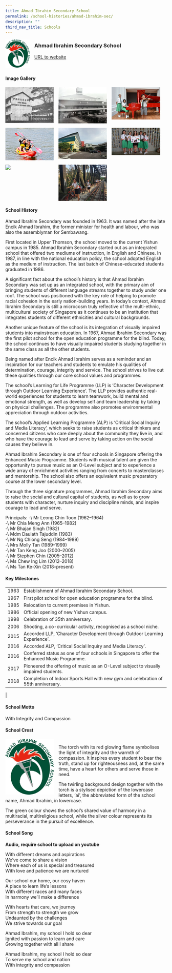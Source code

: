 ```yaml
---
title: Ahmad Ibrahim Secondary School
permalink: /school-histories/ahmad-ibrahim-sec/
description: ""
third_nav_title: Schools
---
```

<img src="/images/ahmadibrahimsec1.jpg" style="width:15%;margin-right:15px;" align = "left">

### **Ahmad Ibrahim Secondary School**
[URL to website](https://ahmadibrahimsec.moe.edu.sg/)

<br clear="left">

#### **Image Gallery**

<p><a href="https://staging.d1yxymztqoj7qn.amplifyapp.com/images/ahmadibrahimsec2.jpg">  
<img src="/images/ahmadibrahimsec2.jpg" style="width:30%;margin-right:15px;" align = "left">
</a></p>

<p><a href="https://staging.d1yxymztqoj7qn.amplifyapp.com/images/ahmadibrahimsec3.jpg">  
<img src="/images/ahmadibrahimsec3.jpg" style="width:30%;margin-right:15px;" align = "left">
</a></p>

<p><a href="https://staging.d1yxymztqoj7qn.amplifyapp.com/images/ahmadibrahimsec4.jpg">  
<img src="/images/ahmadibrahimsec4.jpg" style="width:30%;margin-right:15px;" align = "left">
</a></p>

<br clear="left">

<p><a href="https://staging.d1yxymztqoj7qn.amplifyapp.com/images/ahmadibrahimsec5.jpg">  
<img src="/images/ahmadibrahimsec5.jpg" style="width:30%;margin-right:15px;" align = "left">
</a></p>

<p><a href="https://staging.d1yxymztqoj7qn.amplifyapp.com/images/ahmadibrahimsec6.jpg">  
<img src="/images/ahmadibrahimsec6.jpg" style="width:30%;margin-right:15px;" align = "left">
</a></p>

<p><a href="https://staging.d1yxymztqoj7qn.amplifyapp.com/images/ahmadibrahimsec7.jpg">  
<img src="/images/ahmadibrahimsec7.jpg" style="width:30%;margin-right:15px;" align = "left">
</a></p>

<br clear="left">

<p><a href="https://staging.d1yxymztqoj7qn.amplifyapp.com/images/ahmadibrahimsec8.jpg">  
<img src="/images/ahmadibrahimsec8.jpg" style="width:30%;margin-right:15px;" align = "left">
</a></p>

<p><a href="https://staging.d1yxymztqoj7qn.amplifyapp.com/images/ahmadibrahimsec9.jpg">  
<img src="/images/ahmadibrahimsec9.jpg" style="width:30%;margin-right:15px;" align = "left">
</a></p>

<br clear="left">

#### **School History**
Ahmad Ibrahim Secondary was founded in 1963. It was named after the late Encik Ahmad Ibrahim, the former minister for health and labour, who was also the assemblyman for Sembawang.

First located in Upper Thomson, the school moved to the current Yishun campus in 1985. Ahmad Ibrahim Secondary started out as an integrated school that offered two mediums of instruction, in English and Chinese. In 1987, in line with the national education policy, the school adopted English as the medium of instruction. The last batch of Chinese-educated students graduated in 1986.

A significant fact about the school’s history is that Ahmad Ibrahim Secondary was set up as an integrated school, with the primary aim of bringing students of different language streams together to study under one roof. The school was positioned with the key role of helping to promote racial cohesion in the early nation-building years. In today’s context, Ahmad Ibrahim Secondary is still a microcosm truly reflective of the multi-ethnic, multicultural society of Singapore as it continues to be an institution that integrates students of different ethnicities and cultural backgrounds.

Another unique feature of the school is its integration of visually impaired students into mainstream education. In 1967, Ahmad Ibrahim Secondary was the first pilot school for the open education programme for the blind. Today, the school continues to have visually impaired students studying together in the same class as all the other students.

Being named after Encik Ahmad Ibrahim serves as a reminder and an inspiration for our teachers and students to emulate his qualities of determination, courage, integrity and service. The school strives to live out these qualities through our core school values and programmes.

The school’s Learning for Life Programme (LLP) is ‘Character Development through Outdoor Learning Experience’. The LLP provides authentic real-world experiences for students to learn teamwork, build mental and emotional strength, as well as develop self and team leadership by taking on physical challenges. The programme also promotes environmental appreciation through outdoor activities.

The school’s Applied Learning Programme (ALP) is ‘Critical Social Inquiry and Media Literacy’, which seeks to raise students as critical thinkers and concerned citizens who care deeply about the community they live in, and who have the courage to lead and serve by taking action on the social causes they believe in.

Ahmad Ibrahim Secondary is one of four schools in Singapore offering the Enhanced Music Programme. Students with musical talent are given the opportunity to pursue music as an O-Level subject and to experience a wide array of enrichment activities ranging from concerts to masterclasses and mentorship. The school also offers an equivalent music preparatory course at the lower secondary level.

Through the three signature programmes, Ahmad Ibrahim Secondary aims to raise the social and cultural capital of students, as well as to grow students with character, nurture inquiry and discipline minds, and inspire courage to lead and serve.

Principals:
-\ Mr Leong Chin Toon (1962–1964)<br>
-\ Mr Chia Meng Ann (1965–1982)<br>
-\ Mr Bhajan Singh (1982)<br>
-\ Mdm Daulath Tajuddin (1983)<br>
-\ Mr Ng Chiong Seng (1984–1989)<br>
-\ Mrs Molly Tan (1989–1999)<br>
-\ Mr Tan Keng Joo (2000–2005)<br>
-\ Mr Stephen Chin (2005–2012)<br>
-\ Ms Chew Ing Lim (2012–2018)<br>
-\ Ms Tan Ke-Xin (2018–present)

#### **Key Milestones**

|  |  |
|:---:|---|
| 1963 | Establishment of Ahmad Ibrahim Secondary School. |
| 1967 | First pilot school for open education programme for the blind. |
| 1985 | Relocation to current premises in Yishun. |
| 1986 | Official opening of new Yishun campus. |
| 1998 | Celebration of 35th anniversary. |
| 2006 | Shooting, a co-curricular activity, recognised as a school niche. |
| 2015 | Accorded LLP, ‘Character Development through Outdoor Learning Experience’. |
| 2016 | Accorded ALP, ‘Critical Social Inquiry and Media Literacy’. |
| 2016 | Conferred status as one of four schools in Singapore to offer the Enhanced Music Programme. |
| 2017 | Pioneered the offering of music as an O-Level subject to visually impaired students. |
| 2018 | Completion of Indoor Sports Hall with new gym and celebration of 55th anniversary. |
|

#### **School Motto**
With Integrity and Compassion

#### **School Crest**
<img src="/images/ahmadibrahimsec1.jpg" style="width:30%;margin-right:15px;" align = "left">

<br>The torch with its red glowing flame symbolises the light of integrity and the warmth of compassion. It inspires every student to bear the truth, stand up for righteousness and, at the same time, have a heart for others and serve those in need.

The twirling background design together with the torch is a stylised depiction of the lowercase letters, ‘ai’, the abbreviated form of the school name, Ahmad Ibrahim, in lowercase.

The green colour shows the school’s shared value of harmony in a multiracial, multireligious school, while the silver colour represents its perseverance in the pursuit of excellence.

#### **School Song**

**Audio, require school to upload on youtube**

With different dreams and aspirations<br>
We’ve come to share a vision<br>
Where each of us is special and treasured<br>
With love and patience we are nurtured
  
Our school our home, our cosy haven<br>
A place to learn life’s lessons<br>
With different races and many faces<br>
In harmony we’ll make a difference
  
With hearts that care, we journey<br>
From strength to strength we grow<br>
Undaunted by the challenges<br>
We strive towards our goal
  
Ahmad Ibrahim, my school I hold so dear<br>
Ignited with passion to learn and care<br>
Growing together with all I share
  
Ahmad Ibrahim, my school I hold so dear<br>
To serve my school and nation<br>
With integrity and compassion